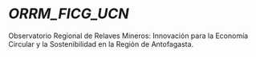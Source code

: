 # _ORRM_FICG_UCN_
Observatorio Regional de Relaves Mineros: Innovación para la Economía Circular y la Sostenibilidad en la Región de Antofagasta.
